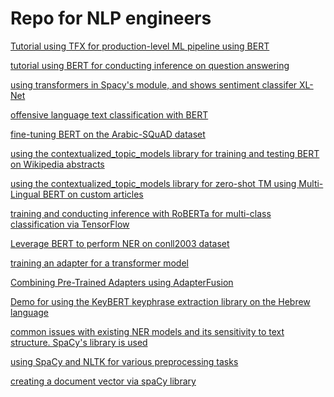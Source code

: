 # Repo for NLP engineers


 [Tutorial using TFX for production-level ML pipeline using BERT](https://github.com/adrienpayong/bert/blob/main/TFX_Pipeline_for_Bert_Preprocessing.ipynb)
 
 [tutorial using BERT for conducting inference on question answering](https://github.com/adrienpayong/bert/blob/main/Question_Answering_with_a_Fine_Tuned_BERT.ipynb)

[using transformers in Spacy's module, and shows sentiment classifer XL-Net ](https://github.com/adrienpayong/bert/blob/main/Spacy_Transformers_Demo.ipynb)

[offensive language text classification with BERT](https://github.com/adrienpayong/bert/blob/main/Codalab_Offensive_Language_Competition.ipynb)

[fine-tuning BERT on the Arabic-SQuAD dataset](https://github.com/adrienpayong/bert/blob/main/bert_arabicqa.ipynb)

[using the contextualized_topic_models library for training and testing BERT on Wikipedia abstracts](https://github.com/adrienpayong/bert/blob/main/Tutorial_(v1_8_1)_Training%2C_Saving%2C_Loading_and_Testing.ipynb)

[using the contextualized_topic_models library for zero-shot TM using Multi-Lingual BERT on custom articles](https://github.com/adrienpayong/bert/blob/main/Tutorial_(v1_8_0)_Zero_shot_cross_lingual_topic_modeling.ipynb)

[ training and conducting inference with RoBERTa for multi-class classification via TensorFlow](https://github.com/adrienpayong/bert/blob/main/Experiments_RoBERTa%2BTF_IDF.ipynb)

[Leverage BERT to perform NER on conll2003 dataset](https://github.com/adrienpayong/bert/blob/main/05_BERT_CONLL_NER.ipynb)

[training an adapter for a transformer model](https://github.com/adrienpayong/bert/blob/main/AdapterHub_01_Adapter_Training.ipynb)

[Combining Pre-Trained Adapters using AdapterFusion](https://github.com/adrienpayong/bert/blob/main/AdapterHub_01_Adapter_Training.ipynb)

[Demo for using the KeyBERT keyphrase extraction library on the Hebrew language](https://github.com/adrienpayong/Repository-for-NLP-Engineer/blob/main/keyBERT_hebrew.ipynb)

[ common issues with existing NER models and its sensitivity to text structure. SpaCy's library is used](https://github.com/adrienpayong/Repository-for-NLP-Engineer/blob/main/NERIssues.ipynb)

[ using SpaCy and NLTK for various preprocessing tasks](https://github.com/adrienpayong/Repository-for-NLP-Engineer/blob/main/Tokenization_Stemming_lemmatization_stopword_postagging.ipynb)

[creating a document vector via spaCy library](https://github.com/adrienpayong/Repository-for-NLP-Engineer/blob/main/DocVectors_using_averaging_Via_spacy.ipynb)




